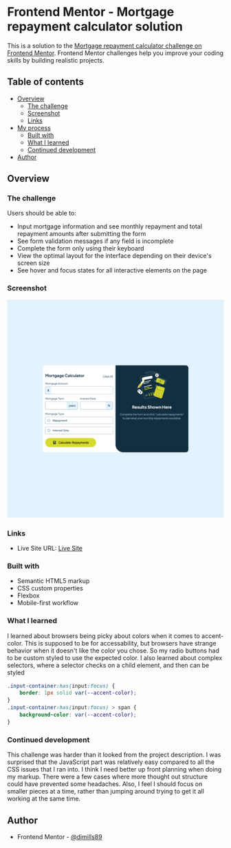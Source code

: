 # Frontend Mentor - Mortgage repayment calculator solution

This is a solution to the [Mortgage repayment calculator challenge on Frontend Mentor](https://www.frontendmentor.io/challenges/mortgage-repayment-calculator-Galx1LXK73). Frontend Mentor challenges help you improve your coding skills by building realistic projects. 

## Table of contents

- [Overview](#overview)
  - [The challenge](#the-challenge)
  - [Screenshot](#screenshot)
  - [Links](#links)
- [My process](#my-process)
  - [Built with](#built-with)
  - [What I learned](#what-i-learned)
  - [Continued development](#continued-development)
- [Author](#author)

## Overview

### The challenge

Users should be able to:

- Input mortgage information and see monthly repayment and total repayment amounts after submitting the form
- See form validation messages if any field is incomplete
- Complete the form only using their keyboard
- View the optimal layout for the interface depending on their device's screen size
- See hover and focus states for all interactive elements on the page

### Screenshot

![Screenshot](./assets/images/screenshot.png)

### Links
- Live Site URL: [Live Site](https://dm-mortgagecalculator.netlify.app/)

### Built with

- Semantic HTML5 markup
- CSS custom properties
- Flexbox
- Mobile-first workflow

### What I learned
I learned about browsers being picky about colors when it comes to accent-color.  This is supposed to be for accessability, but browsers have strange behavior when it doesn't like the color you chose.  So my radio buttons had to be custom styled to use the expected color.  I also learned about complex selectors, where a selector checks on a child element, and then can be styled


```css
.input-container:has(input:focus) {
    border: 1px solid var(--accent-color);
}
.input-container:has(input:focus) > span {
    background-color: var(--accent-color);
}
```

### Continued development

This challenge was harder than it looked from the project description.  I was surprised that the JavaScript part was relatively easy compared to all the CSS issues that I ran into.  I think I need better up front planning when doing my markup.  There were a few cases where more thought out structure could have prevented some headaches.  Also, I feel I should focus on smaller pieces at a time, rather than jumping around trying to get it all working at the same time.


## Author
- Frontend Mentor - [@djmills89](https://www.frontendmentor.io/profile/djmills89)



